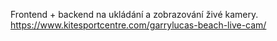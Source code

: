 Frontend + backend na ukládání a zobrazování živé kamery. https://www.kitesportcentre.com/garrylucas-beach-live-cam/
